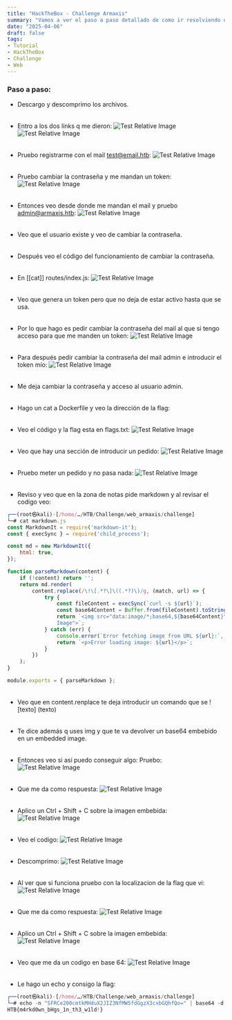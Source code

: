 ```yaml
---
title: "HackTheBox - Challenge Armaxis"
summary: "Vamos a ver el paso a paso detallado de como ir resolviendo el challenge:"
date: "2025-04-06"
draft: false
tags:
- Tutorial
- HackTheBox
- Challenge
- Web
---
```


### Paso a paso:

- Descargo y descomprimo los archivos.

<div style="height: 5px;"></div>

- Entro a los dos links q me dieron: 
    ![Test Relative Image](./imagen.png)
    ![Test Relative Image](./imagen2.png)

<div style="height: 5px;"></div>

- Pruebo registrarme con el mail test@email.htb:
    ![Test Relative Image](./imagen4.png)
    
<div style="height: 5px;"></div>

- Pruebo cambiar la contraseña y me mandan un token:
    ![Test Relative Image](./imagen3.png)

<div style="height: 5px;"></div>

- Entonces veo desde donde me mandan el mail y pruebo admin@armaxis.htb: 
    ![Test Relative Image](./imagen4.png)

<div style="height: 5px;"></div>

- Veo que el usuario existe y veo de cambiar la contraseña.

<div style="height: 5px;"></div>

- Después veo el código del funcionamiento de cambiar la contraseña.

<div style="height: 5px;"></div>

- En [[cat]] routes/index.js:
    ![Test Relative Image](./imagen5.png)

<div style="height: 5px;"></div>

- Veo que genera un token pero que no deja de estar activo hasta que se usa.

<div style="height: 5px;"></div>

- Por lo que hago es pedir cambiar la contraseña del mail al que si tengo acceso para que me manden un token:
    ![Test Relative Image](./imagen6.png)

<div style="height: 5px;"></div>

- Para después pedir cambiar la contraseña del mail admin e introducir el token mío:
    ![Test Relative Image](./imagen7.png)

<div style="height: 5px;"></div>

- Me deja cambiar la contraseña y acceso al usuario admin.

<div style="height: 5px;"></div>

- Hago un cat a Dockerfile y veo la dirección de la flag:

<div style="height: 5px;"></div>

- Veo el código y la flag esta en flags.txt:
    ![Test Relative Image](./imagen8.png)

<div style="height: 5px;"></div>

- Veo que hay una sección de introducir un pedido:
    ![Test Relative Image](./imagen9.png)

<div style="height: 5px;"></div>

- Pruebo meter un pedido y no pasa nada:
    ![Test Relative Image](./imagen10.png)

<div style="height: 5px;"></div>

- Reviso y veo que en la zona de notas pide markdown y al revisar el codigo veo:
```js
┌──(root㉿kali)-[/home/…/HTB/Challenge/web_armaxis/challenge]
└─# cat markdown.js
const MarkdownIt = require('markdown-it');
const { execSync } = require('child_process');

const md = new MarkdownIt({
    html: true,
});

function parseMarkdown(content) {
    if (!content) return '';
    return md.render(
        content.replace(/\!\[.*?\]\((.*?)\)/g, (match, url) => {
            try {
                const fileContent = execSync(`curl -s ${url}`);
                const base64Content = Buffer.from(fileContent).toString('base64');
                return `<img src="data:image/*;base64,${base64Content}" alt="Embedded 
                Image">`;
            } catch (err) {
                console.error(`Error fetching image from URL ${url}:`, err.message);
                return `<p>Error loading image: ${url}</p>`;
            }
        })
    );
}

module.exports = { parseMarkdown };
```
    
<div style="height: 5px;"></div>

- Veo que en content.renplace te deja introducir un comando que se ![texto] (texto)

<div style="height: 5px;"></div>

- Te dice además q uses img y que te va devolver un base64 embebido en un embedded image. 

<div style="height: 5px;"></div>

- Entonces veo si así puedo conseguir algo:
    Pruebo:
    ![Test Relative Image](./imagen12.png)

<div style="height: 5px;"></div>

- Que me da como respuesta:
    ![Test Relative Image](./imagen13.png)

<div style="height: 5px;"></div>

- Aplico un Ctrl + Shift + C sobre la imagen embebida:
    ![Test Relative Image](./imagen14.png)

<div style="height: 5px;"></div>

- Veo el codigo:
    ![Test Relative Image](./imagen15.png)

<div style="height: 5px;"></div>

- Descomprimo:
    ![Test Relative Image](./imagen16.png)

<div style="height: 5px;"></div>

- Al ver que si funciona pruebo con la localizacion de la flag que vi:
    ![Test Relative Image](./imagen17.png)

<div style="height: 5px;"></div>

- Que me da como respuesta:
    ![Test Relative Image](./imagen18.png)

<div style="height: 5px;"></div>

- Aplico un Ctrl + Shift + C sobre la imagen embebida:
    ![Test Relative Image](./imagen19.png)

<div style="height: 5px;"></div>

- Veo que me da un codigo en base 64:
    ![Test Relative Image](./imagen20.png)

<div style="height: 5px;"></div>

- Le hago un echo y consigo la flag:
```js
┌──(root㉿kali)-[/home/…/HTB/Challenge/web_armaxis/challenge]
└─# echo -n "SFRCe200cmtkMHduX2JIZ3NfMW5fdGgzX3cxbGQhfQo=" | base64 -d
HTB{m4rkd0wn_bHgs_1n_th3_w1ld!}
```